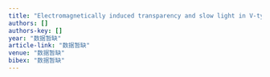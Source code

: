 ```yaml
---
title: "Electromagnetically induced transparency and slow light in V-type three-level system of GaAs/AlGaAs multiple quantum wells"
authors: []
authors-key: []
year: "数据暂缺"
article-link: "数据暂缺"
venue: "数据暂缺"
bibex: "数据暂缺"
---
```

